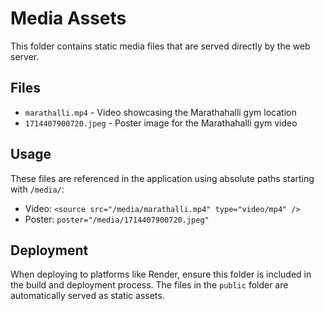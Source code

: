 # Media Assets

This folder contains static media files that are served directly by the web server.

## Files

- `marathalli.mp4` - Video showcasing the Marathahalli gym location
- `1714407900720.jpeg` - Poster image for the Marathahalli gym video

## Usage

These files are referenced in the application using absolute paths starting with `/media/`:

- Video: `<source src="/media/marathalli.mp4" type="video/mp4" />`
- Poster: `poster="/media/1714407900720.jpeg"`

## Deployment

When deploying to platforms like Render, ensure this folder is included in the build and deployment process. The files in the `public` folder are automatically served as static assets.

